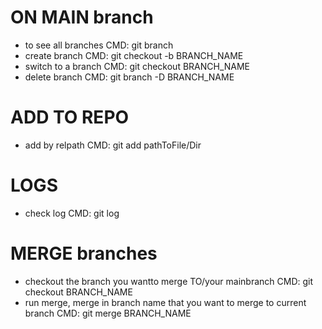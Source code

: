 # ON MAIN branch
- to see all branches
    CMD: git branch
- create branch
    CMD: git checkout -b BRANCH_NAME
- switch to a branch
    CMD: git checkout BRANCH_NAME
- delete branch
    CMD: git branch -D BRANCH_NAME

# ADD TO REPO
- add by relpath
    CMD: git add pathToFile/Dir

# LOGS
- check log
    CMD: git log


# MERGE branches
- checkout the branch you wantto merge TO/your mainbranch
    CMD: git checkout BRANCH_NAME
- run merge, merge in branch name that you want to merge to current branch
    CMD: git merge BRANCH_NAME


